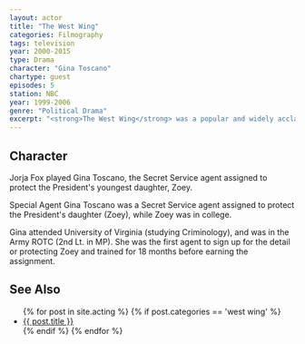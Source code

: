```yaml
---
layout: actor
title: "The West Wing"
categories: Filmography
tags: television
year: 2000-2015
type: Drama
character: "Gina Toscano"
chartype: guest
episodes: 5
station: NBC
year: 1999-2006
genre: "Political Drama"
excerpt: "<strong>The West Wing</strong> was a popular and widely acclaimed American television serial drama set in the White House during the fictional Democratic administration of Josiah 'Jed' Bartlet."
---
```


## Character

Jorja Fox played Gina Toscano, the Secret Service agent assigned to protect the President's youngest daughter, Zoey.

Special Agent Gina Toscano was a Secret Service agent assigned to protect the President's daughter (Zoey), while Zoey was in college.

Gina attended University of Virginia (studying Criminology), and was in the Army ROTC (2nd Lt. in MP). She was the first agent to sign up for the detail or protecting Zoey and trained for 18 months before earning the assignment.

## See Also

<ul>
	{% for post in site.acting %}
		{% if post.categories == 'west wing' %}
			<li><a href="{{ site.baseurl }}{{ post.url }}">{{ post.title }}</a></li>
		{% endif %}
	{% endfor %}
</ul>